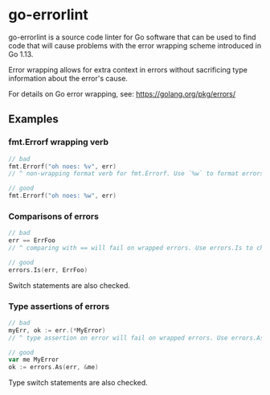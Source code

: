 go-errorlint
============

go-errorlint is a source code linter for Go software that can be used to find
code that will cause problems with the error wrapping scheme introduced in Go
1.13.

Error wrapping allows for extra context in errors without sacrificing type
information about the error's cause.

For details on Go error wrapping, see: https://golang.org/pkg/errors/


## Examples

### fmt.Errorf wrapping verb
```go
// bad
fmt.Errorf("oh noes: %v", err)
// ^ non-wrapping format verb for fmt.Errorf. Use `%w` to format errors

// good
fmt.Errorf("oh noes: %w", err)
```

### Comparisons of errors
```go
// bad
err == ErrFoo
// ^ comparing with == will fail on wrapped errors. Use errors.Is to check for a specific error

// good
errors.Is(err, ErrFoo)
```

Switch statements are also checked.

### Type assertions of errors
```go
// bad
myErr, ok := err.(*MyError)
// ^ type assertion on error will fail on wrapped errors. Use errors.As to check for specific errors

// good
var me MyError
ok := errors.As(err, &me)
```

Type switch statements are also checked.
